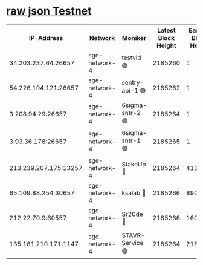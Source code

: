 
[raw json Testnet](https://rpc-check.sget.stavr.tech/sget/rpc-sget-result.json)
=


<table><tr><th>IP-Address</th><th>Network</th><th>Moniker</th><th>Latest Block Height</th><th>Earliest Block Height</th><th>Catching Up</th><th>Tx Index</th><th>Voting Power</th><th>Scan Time</th></tr><tr><td>34.203.237.64:26657</td><td>sge-network-4</td><td>testvld 🟢</td><td>2185260</td><td>1</td><td>False</td><td>on</td><td>0</td><td>2024-03-26T13:39:27.521267533UTC</td></tr><tr><td>54.226.104.121:26657</td><td>sge-network-4</td><td>sentry-api-1 🟢</td><td>2185262</td><td>1</td><td>False</td><td>on</td><td>0</td><td>2024-03-26T13:39:40.342107419UTC</td></tr><tr><td>3.208.94.29:26657</td><td>sge-network-4</td><td>6sigma-sntr-2 🟢</td><td>2185264</td><td>1</td><td>False</td><td>on</td><td>0</td><td>2024-03-26T13:39:49.599905184UTC</td></tr><tr><td>3.93.36.178:26657</td><td>sge-network-4</td><td>6sigma-sntr-1 🟢</td><td>2185265</td><td>1</td><td>False</td><td>on</td><td>0</td><td>2024-03-26T13:39:54.242402491UTC</td></tr><tr><td>213.239.207.175:13257</td><td>sge-network-4</td><td>StakeUp 🔴</td><td>2185264</td><td>411001</td><td>False</td><td>off</td><td>100</td><td>2024-03-26T13:39:48.705951389UTC</td></tr><tr><td>65.109.88.254:30657</td><td>sge-network-4</td><td>ksalab 🔴</td><td>2185266</td><td>890001</td><td>False</td><td>on</td><td>3497</td><td>2024-03-26T13:39:58.634932000UTC</td></tr><tr><td>212.22.70.9:60557</td><td>sge-network-4</td><td>Sr20de 🔴</td><td>2185266</td><td>1608978</td><td>False</td><td>on</td><td>133</td><td>2024-03-26T13:40:01.057686165UTC</td></tr><tr><td>135.181.210.171:1147</td><td>sge-network-4</td><td>STAVR-Service 🟢</td><td>2185264</td><td>2180001</td><td>False</td><td>on</td><td>0</td><td>2024-03-26T13:39:49.005208201UTC</td></tr></table>
